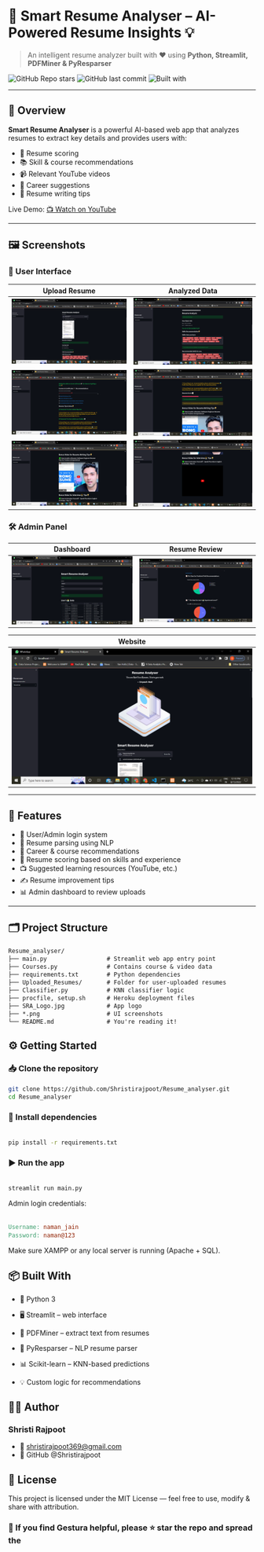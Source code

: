 # 📄 Smart Resume Analyser – AI-Powered Resume Insights 💡  
> An intelligent resume analyzer built with ❤️ using **Python, Streamlit, PDFMiner & PyResparser**

![GitHub Repo stars](https://img.shields.io/github/stars/Shristirajpoot/Resume_analyser?style=social)
![GitHub last commit](https://img.shields.io/github/last-commit/Shristirajpoot/Resume_analyser?color=brightgreen)
![Built with](https://img.shields.io/badge/Built%20with-Python%20%7C%20Streamlit%20%7C%20Machine%20Learning-blue)

---

## 🌟 Overview
**Smart Resume Analyser** is a powerful AI-based web app that analyzes resumes to extract key details and provides users with:
- 🎯 Resume scoring  
- 📚 Skill & course recommendations  
- 📹 Relevant YouTube videos  
- 💼 Career suggestions  
- 📝 Resume writing tips  

Live Demo: [📺 Watch on YouTube](https://www.youtube.com/watch?v=3oNHNVa-kWE)

---

## 🖼️ Screenshots

### 👤 User Interface
| Upload Resume | Analyzed Data |
|---------------|----------------|
| ![](./Screenshot%20(32).png) | ![](./Screenshot%20(33).png) |
| ![](./Screenshot%20(34).png) | ![](./Screenshot%20(35).png) |
| ![](./Screenshot%20(36).png) | ![](./Screenshot%20(37).png) |

### 🛠️ Admin Panel
| Dashboard | Resume Review |
|-----------|----------------|
| ![](./Screenshot%20(38).png) | ![](./Screenshot%20(39).png) |

| Website |
|------------------|
| ![Screenshot11](./Screenshot%20(31).png) |

---

## 🚀 Features
- 🔐 User/Admin login system  
- 🧾 Resume parsing using NLP  
- 🧠 Career & course recommendations  
- 🧪 Resume scoring based on skills and experience  
- 📺 Suggested learning resources (YouTube, etc.)  
- ✍️ Resume improvement tips  
- 📊 Admin dashboard to review uploads  

---

## 🗂️ Project Structure
```plaintext
Resume_analyser/
├── main.py                 # Streamlit web app entry point
├── Courses.py              # Contains course & video data
├── requirements.txt        # Python dependencies
├── Uploaded_Resumes/       # Folder for user-uploaded resumes
├── Classifier.py           # KNN classifier logic
├── procfile, setup.sh      # Heroku deployment files
├── SRA_Logo.jpg            # App logo
├── *.png                   # UI screenshots
└── README.md               # You're reading it!
```
## ⚙️ Getting Started

### 📥 Clone the repository
```bash
git clone https://github.com/Shristirajpoot/Resume_analyser.git
cd Resume_analyser
```
### 🧪 Install dependencies
```bash

pip install -r requirements.txt
```
### ▶️ Run the app
```bash

streamlit run main.py
```
Admin login credentials:
```makefile

Username: naman_jain
Password: naman@123
```
Make sure XAMPP or any local server is running (Apache + SQL).

## 📦 Built With
- 🐍 Python 3

- 🖥️ Streamlit – web interface

- 📄 PDFMiner – extract text from resumes

- 🤖 PyResparser – NLP resume parser

- 📊 Scikit-learn – KNN-based predictions

- 💡 Custom logic for recommendations

## 👩‍💻 Author
### Shristi Rajpoot
- 📧 shristirajpoot369@gmail.com
- 🔗 GitHub @Shristirajpoot

## 📄 License
This project is licensed under the MIT License — feel free to use, modify & share with attribution.

### 🌟 If you find Gestura helpful, please ⭐ star the repo and spread the




